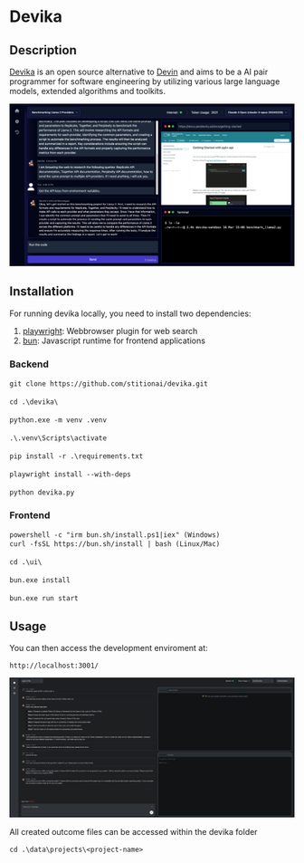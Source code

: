 # Devika

## Description

[Devika](https://github.com/stitionai/devika) is an open source alternative to [Devin](https://github.com/OpenDevin/OpenDevin) and aims to be a AI pair programmer for software engineering by utilizing various large language models, extended algorithms and toolkits.

![devika](../media/devika.png)

## Installation

For running devika locally, you need to install two dependencies:

1) [playwright](https://playwright.dev): Webbrowser plugin for web search
2) [bun](https://bun.sh/): Javascript runtime for frontend applications

### Backend

    git clone https://github.com/stitionai/devika.git

    cd .\devika\

    python.exe -m venv .venv

    .\.venv\Scripts\activate

    pip install -r .\requirements.txt

    playwright install --with-deps

    python devika.py

### Frontend

    powershell -c "irm bun.sh/install.ps1|iex" (Windows)
    curl -fsSL https://bun.sh/install | bash (Linux/Mac)

    cd .\ui\

    bun.exe install

    bun.exe run start

## Usage

You can then access the development enviroment at:

    http://localhost:3001/

![devika_local](../media/devika_local.png)

All created outcome files can be accessed within the devika folder

    cd .\data\projects\<project-name>